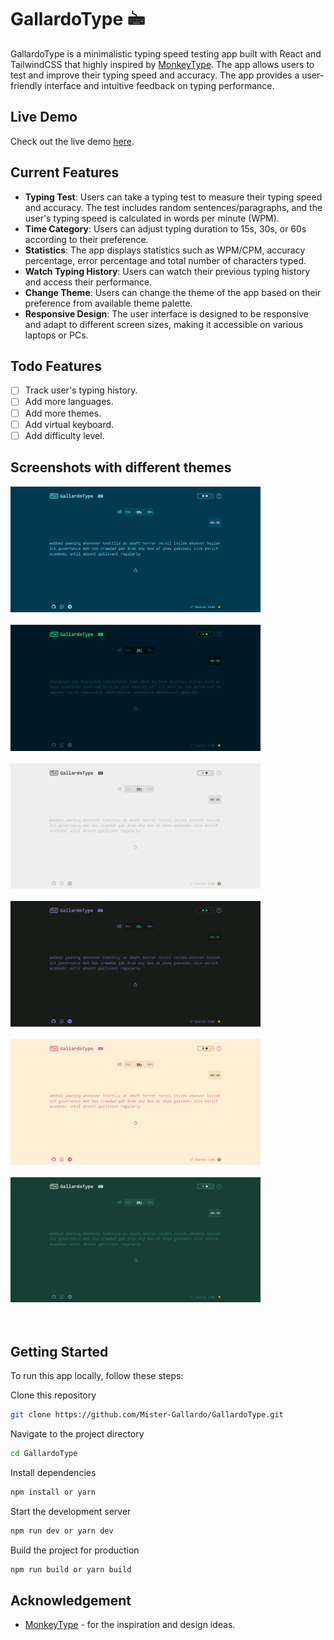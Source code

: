 <style>
  .image-container {
    display: flex;
    flex-wrap: wrap;
    justify-content: space-between;
  }

  .image-container img {
    width: calc(50% - 10px); 
    min-width: 400px; 
    margin-bottom: 20px; 
  }
</style>

# GallardoType 🖮

GallardoType is a minimalistic typing speed testing app built with React and TailwindCSS that highly inspired by [MonkeyType](https://www.monkeytype.com). The app allows users to test and improve their typing speed and accuracy. The app provides a user-friendly interface and intuitive feedback on typing performance.

## Live Demo

Check out the live demo [here](https://estifanos12.github.io/OpenType/).

## Current Features

- **Typing Test**: Users can take a typing test to measure their typing speed and accuracy. The test includes random sentences/paragraphs, and the user's typing speed is calculated in words per minute (WPM).
- **Time Category**: Users can adjust typing duration to 15s, 30s, or 60s according to their preference.
- **Statistics**: The app displays statistics such as WPM/CPM, accuracy percentage, error percentage and total number of characters typed.
- **Watch Typing History**: Users can watch their previous typing history and access their performance.
- **Change Theme**: Users can change the theme of the app based on their preference from available theme palette.
- **Responsive Design**: The user interface is designed to be responsive and adapt to different screen sizes, making it accessible on various laptops or PCs.

## Todo Features

- [ ] Track user's typing history.
- [ ] Add more languages.
- [ ] Add more themes.
- [ ] Add virtual keyboard.
- [ ] Add difficulty level.

## Screenshots with different themes

<div class="image-container">
  <img alt="Screen Shot 2022-08-28 at 9 15 36 AM" src="https://github.com/Mister-Gallardo/GallardoType/blob/master/screenshots/screenshot-0.png">
  <img alt="Screen Shot 2022-08-28 at 9 15 36 AM" src="https://github.com/Mister-Gallardo/GallardoType/blob/master/screenshots/screenshot-1.png">
  <img alt="Screen Shot 2022-08-28 at 9 15 36 AM" src="https://github.com/Mister-Gallardo/GallardoType/blob/master/screenshots/screenshot-2.png">
  <img alt="Screen Shot 2022-08-28 at 9 15 36 AM" src="https://github.com/Mister-Gallardo/GallardoType/blob/master/screenshots/screenshot-3.png">
  <img alt="Screen Shot 2022-08-28 at 9 15 36 AM" src="https://github.com/Mister-Gallardo/GallardoType/blob/master/screenshots/screenshot-4.png">
  <img alt="Screen Shot 2022-08-28 at 9 15 36 AM" src="https://github.com/Mister-Gallardo/GallardoType/blob/master/screenshots/screenshot-5.png">
</div>

<br>

## Getting Started

To run this app locally, follow these steps:
<br>

Clone this repository

```bash
git clone https://github.com/Mister-Gallardo/GallardoType.git
```

Navigate to the project directory

```bash
cd GallardoType
```

Install dependencies

```bash
npm install or yarn
```

Start the development server

```bash
npm run dev or yarn dev
```

Build the project for production

```bash
npm run build or yarn build
```

## Acknowledgement

- [MonkeyType](https://www.monkeytype.com) - for the inspiration and design ideas.
